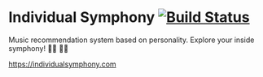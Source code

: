# Individual Symphony [![Build Status](https://travis-ci.org/0x01h/individual-symphony.svg?branch=master)](https://travis-ci.org/0x01h/individual-symphony)

Music recommendation system based on personality. Explore your inside symphony! 👩‍🎤 👨‍🎤

https://individualsymphony.com
